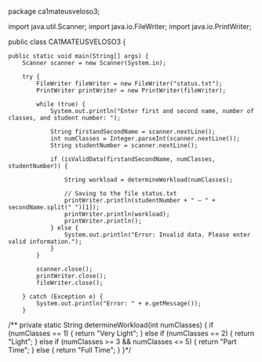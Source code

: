 package ca1mateusveloso3;

import java.util.Scanner;
import java.io.FileWriter;
import java.io.PrintWriter;

public class CA1MATEUSVELOSO3 {

    public static void main(String[] args) {
        Scanner scanner = new Scanner(System.in);

        try {
            FileWriter fileWriter = new FileWriter("status.txt");
            PrintWriter printWriter = new PrintWriter(fileWriter);

            while (true) {
                System.out.println("Enter first and second name, number of classes, and student number: ");
                
                String firstandSecondName = scanner.nextLine();
                int numClasses = Integer.parseInt(scanner.nextLine());
                String studentNumber = scanner.nextLine();

                if (isValidData(firstandSecondName, numClasses, studentNumber)) {
                
                    String workload = determineWorkload(numClasses);

                    // Saving to the file status.txt
                    printWriter.println(studentNumber + " – " + secondName.split(" ")[1]);
                    printWriter.println(workload);
                    printWriter.println();
                } else {
                    System.out.println("Error: Invalid data. Please enter valid information.");
                }
            }

            scanner.close();
            printWriter.close();
            fileWriter.close();

        } catch (Exception e) {
            System.out.println("Error: " + e.getMessage());
        }


  /** private static String determineWorkload(int numClasses) {
        if (numClasses == 1) {
            return "Very Light";
        } else if (numClasses == 2) {
            return "Light";
        } else if (numClasses >= 3 && numClasses <= 5) {
            return "Part Time";
        } else {
            return "Full Time";
        }
    }*/

